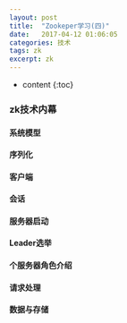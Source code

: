 ```yaml
---
layout: post
title:  "Zookeper学习(四)"
date:   2017-04-12 01:06:05
categories: 技术
tags: zk
excerpt: zk
---
```



* content
{:toc}

### zk技术内幕

#### 系统模型

#### 序列化

#### 客户端

#### 会话

#### 服务器启动

#### Leader选举

#### 个服务器角色介绍

#### 请求处理

#### 数据与存储
